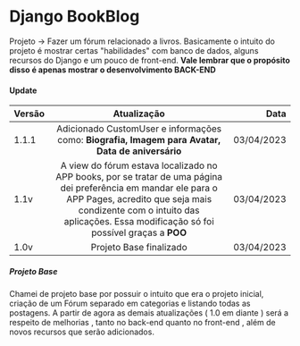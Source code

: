 # Django BookBlog
Projeto -> Fazer um fórum relacionado a livros. Basicamente o intuito do projeto é mostrar certas "habilidades" com banco de dados, alguns recursos do Django e um pouco de front-end.
**Vale lembrar que o propósito disso é apenas mostrar o desenvolvimento BACK-END**

#### Update

Versão | Atualização | Data
:--------- | :------: | -------:
1.1.1| Adicionado CustomUser e informações como: **Biografia, Imagem para Avatar, Data de aniversário** | 03/04/2023
1.1v | A view do fórum estava localizado no APP books, por se tratar de uma página dei preferência em mandar ele para o APP Pages, acredito que seja mais condizente com o intuito das aplicações. Essa modificação só foi possível graças a **POO** | 03/04/2023
1.0v | Projeto Base finalizado | 03/04/2023


##### Projeto Base
Chamei de projeto base por possuir o intuito que era o projeto inicial, criação de um Fórum separado em categorias e listando todas as postagens. A partir de agora as demais atualizações ( 1.0 em diante ) será a respeito de melhorias , tanto no back-end quanto no front-end , além de novos recursos que serão adicionados.